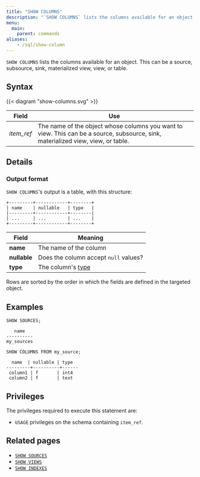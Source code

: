 ```yaml
---
title: "SHOW COLUMNS"
description: "`SHOW COLUMNS` lists the columns available for an object."
menu:
  main:
    parent: commands
aliases:
    - /sql/show-column
---
```


`SHOW COLUMNS` lists the columns available for an object. This can be a source,
subsource, sink, materialized view, view, or table.

## Syntax

{{< diagram "show-columns.svg" >}}

Field | Use
------|-----
_item&lowbar;ref_ | The name of the object whose columns you want to view. This can be a source, subsource, sink, materialized view, view, or table.

## Details

### Output format

`SHOW COLUMNS`'s output is a table, with this structure:

```nofmt
+---------+------------+--------+
| name    | nullable   | type   |
|---------+------------+--------|
| ...     | ...        | ...    |
+---------+------------+--------+
```

Field | Meaning
------|--------
**name** | The name of the column
**nullable** | Does the column accept `null` values?
**type** | The column's [type](../types)

Rows are sorted by the order in which the fields are defined in the targeted
object.

## Examples

```mzsql
SHOW SOURCES;
```
```nofmt
   name
----------
my_sources
```
```mzsql
SHOW COLUMNS FROM my_source;
```
```nofmt
  name  | nullable | type
---------+----------+------
 column1 | f       | int4
 column2 | f       | text
```

## Privileges

The privileges required to execute this statement are:

- `USAGE` privileges on the schema containing `item_ref`.

## Related pages

- [`SHOW SOURCES`](../show-sources)
- [`SHOW VIEWS`](../show-views)
- [`SHOW INDEXES`](../show-indexes)

